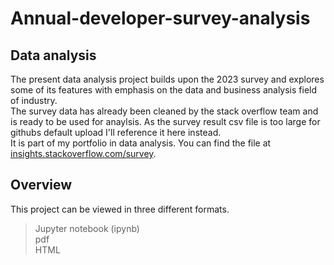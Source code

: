 # Annual-developer-survey-analysis

## Data analysis

The present data analysis project builds upon the 2023 survey and explores some of its features with emphasis on the data and business analysis field of industry.  
The survey data has already been cleaned by the stack overflow team and is ready to be used for anaylsis. As the survey result csv file is too large for githubs default upload I'll reference it here instead.  
It is part of my portfolio in data analysis. You can find the file at [insights.stackoverflow.com/survey](https://insights.stackoverflow.com/survey).

## Overview

This project can be viewed in three different formats.

> Jupyter notebook (ipynb)  
> pdf  
> HTML  